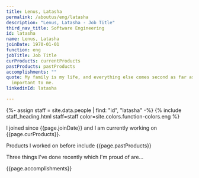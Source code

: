 ```yaml
---
title: Lenus, Latasha
permalink: /aboutus/eng/latasha
description: "Lenus, Latasha - Job Title"
third_nav_title: Software Engineering
id: latasha
name: Lenus, Latasha
joinDate: 1970-01-01
function: eng
jobTitle: Job Title
curProducts: currentProducts
pastProducts: pastProducts
accomplishments: ""
quote: My family is my life, and everything else comes second as far as what’s
  important to me.
linkedinId: latasha

---
```


{%- assign staff = site.data.people | find: "id", "latasha" -%}
{% include staff_heading.html staff=staff color=site.colors.function-colors.eng %}

<p>I joined since {{page.joinDate}} and I am currently working on {{page.curProducts}}.</p>

<p>Products I worked on before include {{page.pastProducts}}</p>

<p>Three things I've done recently which I'm proud of are...</p>
{{page.accomplishments}}
